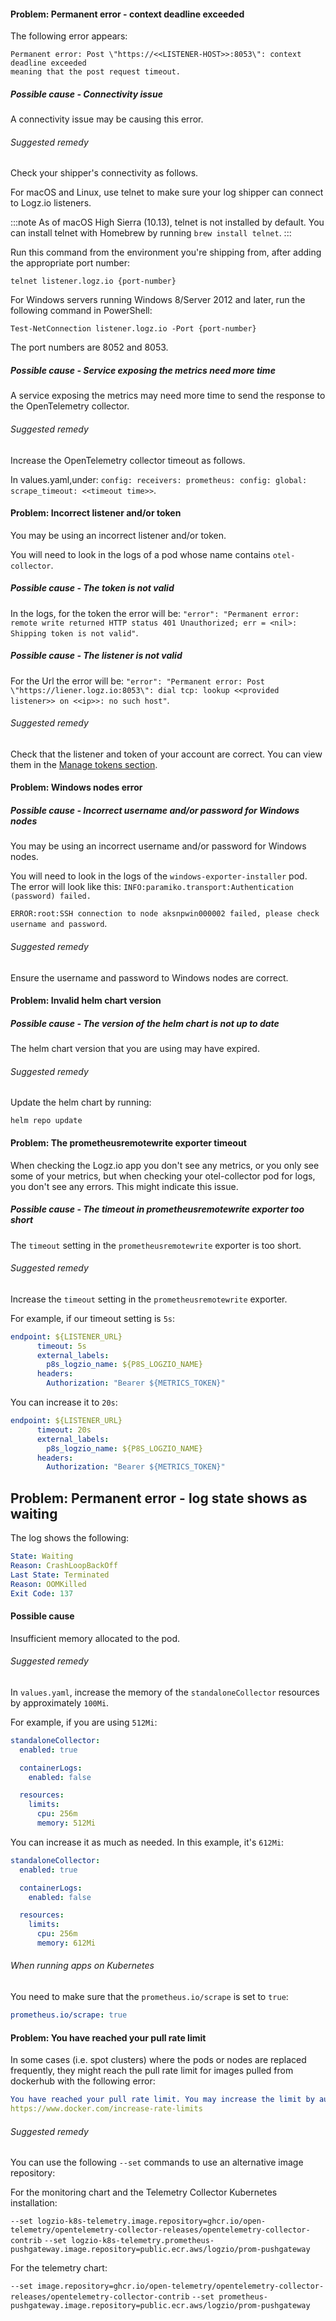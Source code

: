 


#### Problem: Permanent error - context deadline exceeded

The following error appears:

```shell
Permanent error: Post \"https://<<LISTENER-HOST>>:8053\": context deadline exceeded
meaning that the post request timeout.
```

##### Possible cause - Connectivity issue

A connectivity issue may be causing this error.

###### Suggested remedy

Check your shipper's connectivity as follows.

For macOS and Linux, use telnet to make sure your log shipper can connect to Logz.io listeners.

:::note
As of macOS High Sierra (10.13),
telnet is not installed by default.
You can install telnet with Homebrew
by running `brew install telnet`.
:::

Run this command from the environment you're shipping from, after adding the appropriate port number:

```shell
telnet listener.logz.io {port-number}
```
For Windows servers running Windows 8/Server 2012 and later, run the following command in PowerShell:


```shell
Test-NetConnection listener.logz.io -Port {port-number}
```

The port numbers are 8052 and 8053.

##### Possible cause - Service exposing the metrics need more time


A service exposing the metrics may need more time to send the response to the OpenTelemetry collector.

###### Suggested remedy


Increase the OpenTelemetry collector timeout as follows.

In values.yaml,under: `config: receivers: prometheus: config: global: scrape_timeout: <<timeout time>>`.

#### Problem: Incorrect listener and/or token

You may be using an incorrect listener and/or token.

You will need to look in the logs of a pod whose name contains `otel-collector`. 

##### Possible cause - The token is not valid


In the logs, for the token the error will be: `"error": "Permanent error: remote write returned HTTP status 401 Unauthorized; err = <nil>: Shipping token is not valid"`. 

##### Possible cause - The listener is not valid


For the Url the error will be: `"error": "Permanent error: Post \"https://liener.logz.io:8053\": dial tcp: lookup <<provided listener>> on <<ip>>: no such host"`.

###### Suggested remedy


Check that the listener and token of your account are correct. You can view them in the [Manage tokens section](https://app.logz.io/#/dashboard/settings/manage-tokens/data-shipping?product=metrics).


#### Problem: Windows nodes error


##### Possible cause - Incorrect username and/or password for Windows nodes

You may be using an incorrect username and/or password for Windows nodes.

You will need to look in the logs of the `windows-exporter-installer` pod. The error will look like this: `INFO:paramiko.transport:Authentication (password) failed.`

`ERROR:root:SSH connection to node aksnpwin000002 failed, please check username and password`.
 

###### Suggested remedy

Ensure the username and password to Windows nodes are correct.

#### Problem: Invalid helm chart version

##### Possible cause - The version of the helm chart is not up to date

The helm chart version that you are using may have expired.

###### Suggested remedy


Update the helm chart by running:

```shell
helm repo update
```

#### Problem: The prometheusremotewrite exporter timeout


When checking the Logz.io app you don't see any metrics, or you only see some of your metrics, but when checking your otel-collector pod for logs, you don't see any errors. This might indicate this issue.

##### Possible cause - The timeout in prometheusremotewrite exporter too short


The `timeout` setting in the `prometheusremotewrite` exporter is too short.

###### Suggested remedy


Increase the `timeout` setting in the `prometheusremotewrite` exporter.

For example, if our timeout setting is `5s`:

```yaml
endpoint: ${LISTENER_URL}
      timeout: 5s
      external_labels:
        p8s_logzio_name: ${P8S_LOGZIO_NAME}
      headers:
        Authorization: "Bearer ${METRICS_TOKEN}"

```

You can increase it to `20s`:

```yaml
endpoint: ${LISTENER_URL}
      timeout: 20s
      external_labels:
        p8s_logzio_name: ${P8S_LOGZIO_NAME}
      headers:
        Authorization: "Bearer ${METRICS_TOKEN}"

```

## Problem: Permanent error - log state shows as waiting

The log shows the following:

```yaml
State: Waiting
Reason: CrashLoopBackOff
Last State: Terminated
Reason: OOMKilled
Exit Code: 137
```


#### Possible cause


Insufficient memory allocated to the pod.

###### Suggested remedy


In `values.yaml`, increase the memory of the `standaloneCollector` resources by approximately `100Mi`.

For example, if you are using `512Mi`:

```yaml
standaloneCollector:
  enabled: true

  containerLogs:
    enabled: false

  resources:
    limits:
      cpu: 256m
      memory: 512Mi
```

You can increase it as much as needed. In this example, it's `612Mi`:

```yaml
standaloneCollector:
  enabled: true

  containerLogs:
    enabled: false

  resources:
    limits:
      cpu: 256m
      memory: 612Mi
```

###### When running apps on Kubernetes 



You need to make sure that the `prometheus.io/scrape` is set to `true`:

```yaml
prometheus.io/scrape: true
```


####  Problem: You have reached your pull rate limit

In some cases (i.e. spot clusters) where the pods or nodes are replaced frequently, they might reach the pull rate limit for images pulled from dockerhub with the following error:

```yaml
You have reached your pull rate limit. You may increase the limit by authenticating and upgrading: 
https://www.docker.com/increase-rate-limits
```

###### Suggested remedy


You can use the following `--set` commands to use an alternative image repository:

For the monitoring chart and the Telemetry Collector Kubernetes installation:


`--set logzio-k8s-telemetry.image.repository=ghcr.io/open-telemetry/opentelemetry-collector-releases/opentelemetry-collector-contrib`
`--set logzio-k8s-telemetry.prometheus-pushgateway.image.repository=public.ecr.aws/logzio/prom-pushgateway`

For the telemetry chart:


`--set image.repository=ghcr.io/open-telemetry/opentelemetry-collector-releases/opentelemetry-collector-contrib`
`--set prometheus-pushgateway.image.repository=public.ecr.aws/logzio/prom-pushgateway`





